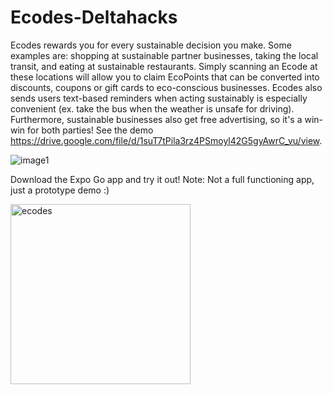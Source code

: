# Ecodes-Deltahacks

Ecodes rewards you for every sustainable decision you make. Some examples are: shopping at sustainable partner businesses, taking the local transit, and eating at sustainable restaurants. Simply scanning an Ecode at these locations will allow you to claim EcoPoints that can be converted into discounts, coupons or gift cards to eco-conscious businesses. Ecodes also sends users text-based reminders when acting sustainably is especially convenient (ex. take the bus when the weather is unsafe for driving). Furthermore, sustainable businesses also get free advertising, so it's a win-win for both parties! See the demo https://drive.google.com/file/d/1suT7tPila3rz4PSmoyl42G5gyAwrC_vu/view.

![image1](https://user-images.githubusercontent.com/47333291/149666818-251bde5b-e5e9-4dfb-8ebe-24b2b4aa88c1.jpeg)

Download the Expo Go app and try it out! Note: Not a full functioning app, just a prototype demo :)

<img width="288" alt="ecodes" src="https://user-images.githubusercontent.com/47333291/149667693-92a4fc1b-5f15-4e81-990b-d576714bfc65.png">
